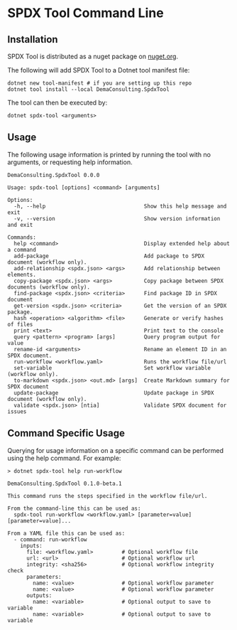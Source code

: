 # SPDX Tool Command Line

## Installation

SPDX Tool is distributed as a nuget package on [nuget.org](https://www.nuget.org/packages/DemaConsulting.SpdxTool).

The following will add SPDX Tool to a Dotnet tool manifest file:

```
dotnet new tool-manifest # if you are setting up this repo
dotnet tool install --local DemaConsulting.SpdxTool
```

The tool can then be executed by:

```
dotnet spdx-tool <arguments>
```

## Usage

The following usage information is printed by running the tool with no arguments, or requesting help information.

```
DemaConsulting.SpdxTool 0.0.0

Usage: spdx-tool [options] <command> [arguments]

Options:
  -h, --help                               Show this help message and exit
  -v, --version                            Show version information and exit

Commands:
  help <command>                           Display extended help about a command
  add-package                              Add package to SPDX document (workflow only).
  add-relationship <spdx.json> <args>      Add relationship between elements.
  copy-package <spdx.json> <args>          Copy package between SPDX documents (workflow only).
  find-package <spdx.json> <criteria>      Find package ID in SPDX document
  get-version <spdx.json> <criteria>       Get the version of an SPDX package.
  hash <operation> <algorithm> <file>      Generate or verify hashes of files
  print <text>                             Print text to the console
  query <pattern> <program> [args]         Query program output for value
  rename-id <arguments>                    Rename an element ID in an SPDX document.
  run-workflow <workflow.yaml>             Runs the workflow file/url
  set-variable                             Set workflow variable (workflow only).
  to-markdown <spdx.json> <out.md> [args]  Create Markdown summary for SPDX document
  update-package                           Update package in SPDX document (workflow only).
  validate <spdx.json> [ntia]              Validate SPDX document for issues
```

## Command Specific Usage

Querying for usage information on a specific command can be performed using the help command. For example:

```
> dotnet spdx-tool help run-workflow

DemaConsulting.SpdxTool 0.1.0-beta.1

This command runs the steps specified in the workflow file/url.

From the command-line this can be used as:
  spdx-tool run-workflow <workflow.yaml> [parameter=value] [parameter=value]...

From a YAML file this can be used as:
  - command: run-workflow
    inputs:
      file: <workflow.yaml>         # Optional workflow file
      url: <url>                    # Optional workflow url
      integrity: <sha256>           # Optional workflow integrity check
      parameters:
        name: <value>               # Optional workflow parameter
        name: <value>               # Optional workflow parameter
      outputs:
        name: <variable>            # Optional output to save to variable
        name: <variable>            # Optional output to save to variable
```

